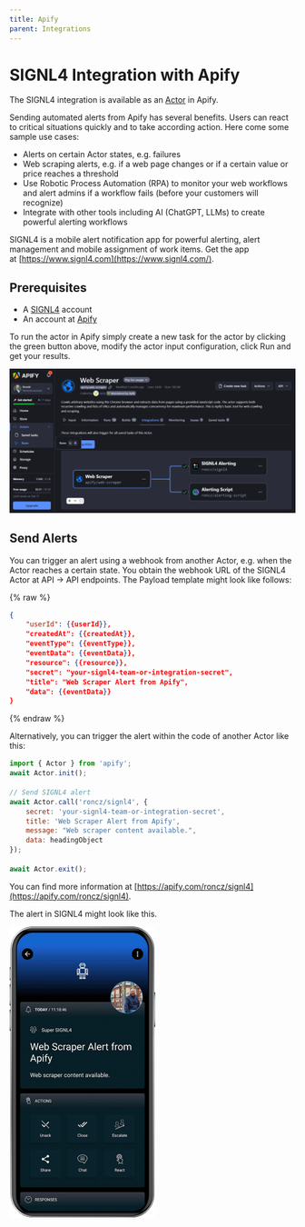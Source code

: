 ```yaml
---
title: Apify
parent: Integrations
---
```


# SIGNL4 Integration with Apify

The SIGNL4 integration is available as an [Actor](https://apify.com/roncz/signl4) in Apify.

Sending automated alerts from Apify has several benefits. Users can react to critical situations quickly and to take according action. Here come some sample use cases:

- Alerts on certain Actor states, e.g. failures
- Web scraping alerts, e.g. if a web page changes or if a certain value or price reaches a threshold
- Use Robotic Process Automation (RPA) to monitor your web workflows and alert admins if a workflow fails (before your customers will recognize)
- Integrate with other tools including AI (ChatGPT, LLMs) to create powerful alerting workflows

SIGNL4 is a mobile alert notification app for powerful alerting, alert management and mobile assignment of work items. Get the app at [https://www.signl4.com](https://www.signl4.com/).

## Prerequisites
- A [SIGNL4](https://www.signl4.com/) account
- An account at [Apify](https://apify.com/)

To run the actor in Apify simply create a new task for the actor by clicking the green button above, modify the actor input configuration, click Run and get your results.

![Apify Actors](apify-actors.png)

## Send Alerts
You can trigger an alert using a webhook from another Actor, e.g. when the Actor reaches a certain state. You obtain the webhook URL of the SIGNL4 Actor at API -> API endpoints. The Payload template might look like follows:

{% raw %}
```json
{
    "userId": {{userId}},
    "createdAt": {{createdAt}},
    "eventType": {{eventType}},
    "eventData": {{eventData}},
    "resource": {{resource}},
    "secret": "your-signl4-team-or-integration-secret",
    "title": "Web Scraper Alert from Apify",
    "data": {{eventData}}
}
```
{% endraw %}

Alternatively, you can trigger the alert within the code of another Actor like this:

```javascript
import { Actor } from 'apify';
await Actor.init();

// Send SIGNL4 alert
await Actor.call('roncz/signl4', {
    secret: 'your-signl4-team-or-integration-secret',
    title: 'Web Scraper Alert from Apify',
    message: "Web scraper content available.",
    data: headingObject
});

await Actor.exit();
```

You can find more information at [https://apify.com/roncz/signl4](https://apify.com/roncz/signl4).

The alert in SIGNL4 might look like this.

![SIGNL4 Alert](signl4-apify.png)
